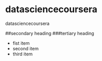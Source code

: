 datasciencecoursera
===================

datasciencecoursera

##secondary heading
###tertiary heading

* fist item
* second item
* third item
